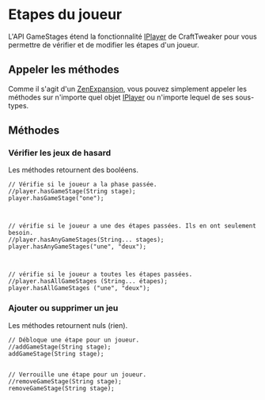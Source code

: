 # Etapes du joueur

L'API GameStages étend la fonctionnalité [IPlayer](/Vanilla/Players/IPlayer/) de CraftTweaker pour vous permettre de vérifier et de modifier les étapes d'un joueur.

## Appeler les méthodes

Comme il s'agit d'un [ZenExpansion](/Dev_Area/ZenAnnotations/Annotation_ZenExpansion/), vous pouvez simplement appeler les méthodes sur n'importe quel objet [IPlayer](/Vanilla/Players/IPlayer/) ou n'importe lequel de ses sous-types.

## Méthodes

### Vérifier les jeux de hasard

Les méthodes retournent des booléens.

```zenscript
// Vérifie si le joueur a la phase passée.
//player.hasGameStage(String stage);
player.hasGameStage("one");



// vérifie si le joueur a une des étapes passées. Ils en ont seulement besoin.
//player.hasAnyGameStages(String... stages);
player.hasAnyGameStages("une", "deux");



// vérifie si le joueur a toutes les étapes passées.
//player.hasAllGameStages (String... étapes);
player.hasAllGameStages ("une", "deux");
```

### Ajouter ou supprimer un jeu

Les méthodes retournent nuls (rien).

```zenscript
// Débloque une étape pour un joueur.
//addGameStage(String stage);
addGameStage(String stage);


// Verrouille une étape pour un joueur.
//removeGameStage(String stage);
removeGameStage(String stage);
```